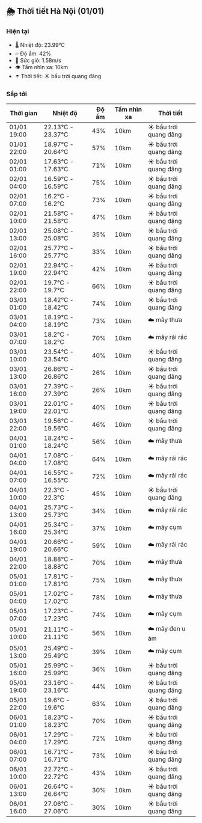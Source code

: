 ## 🌦️ Thời tiết Hà Nội (01/01)

### Hiện tại

- 🌡️ Nhiệt độ: 23.99℃
- 💦 Độ ẩm: 42%
- 💨 Sức gió: 1.58m/s
- 👁️ Tầm nhìn xa: 10km
- ☂️ Thời tiết: ☀️ bầu trời quang đãng

### Sắp tới

| Thời gian | Nhiệt độ | Độ ẩm | Tầm nhìn xa | Thời tiết |
| --- | --- | --- | --- | --- |
| 01/01 19:00 | 22.13℃ - 23.37℃ | 43% | 10km | ☀️ bầu trời quang đãng |
| 01/01 22:00 | 18.97℃ - 20.64℃ | 57% | 10km | ☀️ bầu trời quang đãng |
| 02/01 01:00 | 17.63℃ - 17.63℃ | 71% | 10km | ☀️ bầu trời quang đãng |
| 02/01 04:00 | 16.59℃ - 16.59℃ | 75% | 10km | ☀️ bầu trời quang đãng |
| 02/01 07:00 | 16.2℃ - 16.2℃ | 73% | 10km | ☀️ bầu trời quang đãng |
| 02/01 10:00 | 21.58℃ - 21.58℃ | 47% | 10km | ☀️ bầu trời quang đãng |
| 02/01 13:00 | 25.08℃ - 25.08℃ | 35% | 10km | ☀️ bầu trời quang đãng |
| 02/01 16:00 | 25.77℃ - 25.77℃ | 33% | 10km | ☀️ bầu trời quang đãng |
| 02/01 19:00 | 22.94℃ - 22.94℃ | 42% | 10km | ☀️ bầu trời quang đãng |
| 02/01 22:00 | 19.7℃ - 19.7℃ | 66% | 10km | ☀️ bầu trời quang đãng |
| 03/01 01:00 | 18.42℃ - 18.42℃ | 74% | 10km | ☀️ bầu trời quang đãng |
| 03/01 04:00 | 18.19℃ - 18.19℃ | 73% | 10km | ☁️ mây thưa |
| 03/01 07:00 | 18.2℃ - 18.2℃ | 70% | 10km | ☁️ mây rải rác |
| 03/01 10:00 | 23.54℃ - 23.54℃ | 40% | 10km | ☀️ bầu trời quang đãng |
| 03/01 13:00 | 26.86℃ - 26.86℃ | 26% | 10km | ☀️ bầu trời quang đãng |
| 03/01 16:00 | 27.39℃ - 27.39℃ | 26% | 10km | ☀️ bầu trời quang đãng |
| 03/01 19:00 | 22.01℃ - 22.01℃ | 40% | 10km | ☀️ bầu trời quang đãng |
| 03/01 22:00 | 19.56℃ - 19.56℃ | 46% | 10km | ☀️ bầu trời quang đãng |
| 04/01 01:00 | 18.24℃ - 18.24℃ | 56% | 10km | ☁️ mây thưa |
| 04/01 04:00 | 17.08℃ - 17.08℃ | 64% | 10km | ☁️ mây rải rác |
| 04/01 07:00 | 16.55℃ - 16.55℃ | 72% | 10km | ☁️ mây rải rác |
| 04/01 10:00 | 22.3℃ - 22.3℃ | 45% | 10km | ☀️ bầu trời quang đãng |
| 04/01 13:00 | 25.73℃ - 25.73℃ | 34% | 10km | ☁️ mây rải rác |
| 04/01 16:00 | 25.34℃ - 25.34℃ | 37% | 10km | ☁️ mây cụm |
| 04/01 19:00 | 20.66℃ - 20.66℃ | 59% | 10km | ☁️ mây rải rác |
| 04/01 22:00 | 18.88℃ - 18.88℃ | 70% | 10km | ☁️ mây thưa |
| 05/01 01:00 | 17.81℃ - 17.81℃ | 75% | 10km | ☁️ mây thưa |
| 05/01 04:00 | 17.02℃ - 17.02℃ | 78% | 10km | ☁️ mây thưa |
| 05/01 07:00 | 17.23℃ - 17.23℃ | 74% | 10km | ☁️ mây cụm |
| 05/01 10:00 | 21.11℃ - 21.11℃ | 56% | 10km | ☁️ mây đen u ám |
| 05/01 13:00 | 25.49℃ - 25.49℃ | 39% | 10km | ☁️ mây cụm |
| 05/01 16:00 | 25.99℃ - 25.99℃ | 36% | 10km | ☀️ bầu trời quang đãng |
| 05/01 19:00 | 23.16℃ - 23.16℃ | 44% | 10km | ☀️ bầu trời quang đãng |
| 05/01 22:00 | 19.6℃ - 19.6℃ | 63% | 10km | ☀️ bầu trời quang đãng |
| 06/01 01:00 | 18.23℃ - 18.23℃ | 70% | 10km | ☀️ bầu trời quang đãng |
| 06/01 04:00 | 17.29℃ - 17.29℃ | 72% | 10km | ☀️ bầu trời quang đãng |
| 06/01 07:00 | 16.71℃ - 16.71℃ | 73% | 10km | ☀️ bầu trời quang đãng |
| 06/01 10:00 | 22.72℃ - 22.72℃ | 43% | 10km | ☀️ bầu trời quang đãng |
| 06/01 13:00 | 26.64℃ - 26.64℃ | 30% | 10km | ☀️ bầu trời quang đãng |
| 06/01 16:00 | 27.06℃ - 27.06℃ | 30% | 10km | ☀️ bầu trời quang đãng |
